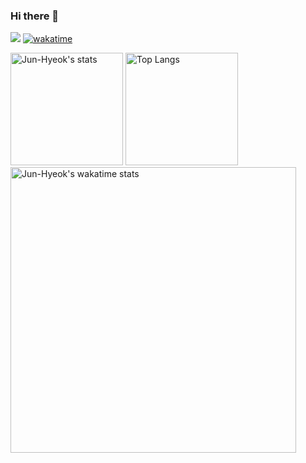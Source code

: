 ### Hi there 👋
![](https://komarev.com/ghpvc/?username=jun-hyeok)
[![wakatime](https://wakatime.com/badge/user/3125fece-1483-4e4e-a9b4-5a05654489ff.svg)](https://wakatime.com/@3125fece-1483-4e4e-a9b4-5a05654489ff)

[<img height="180em" alt="Jun-Hyeok's stats" src="https://github-readme-stats.vercel.app/api?username=jun-hyeok&show_icons=true&theme=vue-dark&count_private=true&include_all_commits=true&hide_border=true" />](https://github.com/jun-hyeok?tab=repositories)
[<img height="180em" alt="Top Langs" src="https://github-readme-stats.vercel.app/api/top-langs/?username=jun-hyeok&layout=compact&langs_count=6&hide_border=true&theme=vue-dark" />](https://github.com/jun-hyeok?tab=repositories)
[<img width="456.92em" alt="Jun-Hyeok's wakatime stats" src="https://github-readme-stats.vercel.app/api/wakatime?username=3125fece-1483-4e4e-a9b4-5a05654489ff&langs_count=3&theme=vue-dark" />](https://wakatime.com/@3125fece-1483-4e4e-a9b4-5a05654489ff)

<!--
**jun-hyeok/jun-hyeok** is a ✨ _special_ ✨ repository because its `README.md` (this file) appears on your GitHub profile.

Here are some ideas to get you started:

- 🔭 I’m currently working on ...
- 🌱 I’m currently learning ...
- 👯 I’m looking to collaborate on ...
- 🤔 I’m looking for help with ...
- 💬 Ask me about ...
- 📫 How to reach me: ...
- 😄 Pronouns: ...
- ⚡ Fun fact: ...
-->
